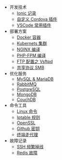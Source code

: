 * 开发技术
    * [Ionic 记录](pages/dev/ionic)
    * [自定义 Cordova 插件](pages/dev/plugman)
    * [VSCode 常用插件](pages/dev/vscode)
* 部署方案
    * [Docker 容器](pages/deploy/docker)
    * [Kubernets 集群](pages/deploy/k8s)
    * [NGINX 编译](pages/deploy/nginx)
    * [PHP-FPM 编译](pages/deploy/php-fpm)
    * [FTP 配置之 Vsftpd](pages/deploy/vsftp)
    * [共享协议 SMB](pages/deploy/smb)
* 优化服务
    * [MySQL & MariaDB](pages/service/mysql_mariadb)
    * [RabbitMQ](pages/service/rabbitmq)
    * [PostgreSQL](pages/service/pgsql)
    * [MongoDB](pages/service/mongodb)
    * [CouchDB](pages/service/couchdb)
* 命令工具
    * [Linux 命令](pages/shell/linux)
    * [Iptable 规则](pages/shell/iptable)
    * [OpenSSL](pages/shell/openssl)
    * [Github 密钥](pages/shell/git_ssh)
    * [终端走代理](pages/shell/proxy)
* 故障记录
    * [SSH 频繁掉线](pages/note/ssh_disconnect)
    * [Redis 故障](pages/note/redis_rdb)
